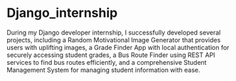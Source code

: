 # Django_internship
During my Django developer internship, I successfully developed several projects, including a Random Motivational Image Generator that provides users with uplifting images, a Grade Finder App with local authentication for securely accessing student grades, a Bus Route Finder using REST API services to find bus routes efficiently, and a comprehensive Student Management System for managing student information with ease.

